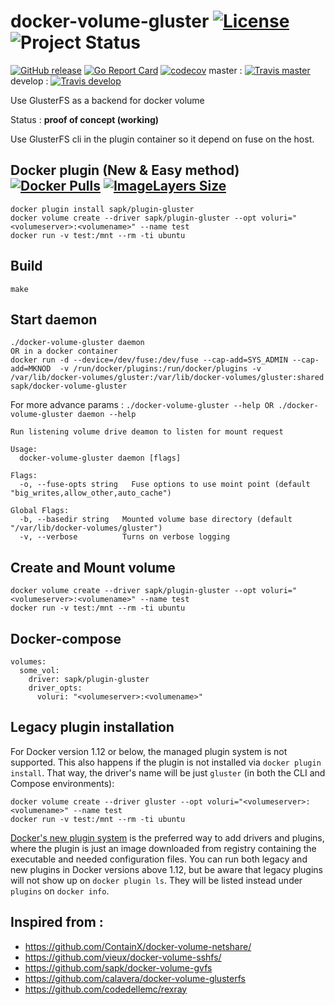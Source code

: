 # docker-volume-gluster [![License](https://img.shields.io/badge/license-MIT-red.svg)](https://github.com/sapk/docker-volume-gluster/blob/master/LICENSE) ![Project Status](http://img.shields.io/badge/status-alpha-red.svg)
[![GitHub release](https://img.shields.io/github/release/sapk/docker-volume-gluster.svg)](https://github.com/sapk/docker-volume-gluster/releases) [![Go Report Card](https://goreportcard.com/badge/github.com/sapk/docker-volume-gluster)](https://goreportcard.com/report/github.com/sapk/docker-volume-gluster)
[![codecov](https://codecov.io/gh/sapk/docker-volume-gluster/branch/master/graph/badge.svg)](https://codecov.io/gh/sapk/docker-volume-gluster)
 master : [![Travis master](https://api.travis-ci.org/sapk/docker-volume-gluster.svg?branch=master)](https://travis-ci.org/sapk/docker-volume-gluster) develop : [![Travis develop](https://api.travis-ci.org/sapk/docker-volume-gluster.svg?branch=develop)](https://travis-ci.org/sapk/docker-volume-gluster) 


Use GlusterFS as a backend for docker volume

Status : **proof of concept (working)**

Use GlusterFS cli in the plugin container so it depend on fuse on the host.

## Docker plugin (New & Easy method) [![Docker Pulls](https://img.shields.io/docker/pulls/sapk/plugin-gluster.svg)](https://hub.docker.com/r/sapk/plugin-gluster) [![ImageLayers Size](https://img.shields.io/imagelayers/image-size/sapk/plugin-gluster/latest.svg)](https://hub.docker.com/r/sapk/plugin-gluster)
```
docker plugin install sapk/plugin-gluster
docker volume create --driver sapk/plugin-gluster --opt voluri="<volumeserver>:<volumename>" --name test
docker run -v test:/mnt --rm -ti ubuntu
```

## Build
```
make
```

## Start daemon
```
./docker-volume-gluster daemon
OR in a docker container
docker run -d --device=/dev/fuse:/dev/fuse --cap-add=SYS_ADMIN --cap-add=MKNOD  -v /run/docker/plugins:/run/docker/plugins -v /var/lib/docker-volumes/gluster:/var/lib/docker-volumes/gluster:shared sapk/docker-volume-gluster
```

For more advance params : ```./docker-volume-gluster --help OR ./docker-volume-gluster daemon --help```
```
Run listening volume drive deamon to listen for mount request

Usage:
  docker-volume-gluster daemon [flags]

Flags:
  -o, --fuse-opts string   Fuse options to use moint point (default "big_writes,allow_other,auto_cache")

Global Flags:
  -b, --basedir string   Mounted volume base directory (default "/var/lib/docker-volumes/gluster")
  -v, --verbose          Turns on verbose logging
```

## Create and Mount volume
```
docker volume create --driver sapk/plugin-gluster --opt voluri="<volumeserver>:<volumename>" --name test
docker run -v test:/mnt --rm -ti ubuntu
```

## Docker-compose
```
volumes:
  some_vol:
    driver: sapk/plugin-gluster
    driver_opts:
      voluri: "<volumeserver>:<volumename>"
```

## Legacy plugin installation
For Docker version 1.12 or below, the managed plugin system is not supported. This also happens if the plugin is not installed via
`docker plugin install`. That way, the driver's name will be just `gluster` (in both the CLI and Compose environments):
```
docker volume create --driver gluster --opt voluri="<volumeserver>:<volumename>" --name test
docker run -v test:/mnt --rm -ti ubuntu
```

[Docker's new plugin system](https://docs.docker.com/engine/extend/) is the preferred way to add drivers and plugins, where the plugin is just
an image downloaded from registry containing the executable and needed configuration files. You can run both legacy and new plugins
in Docker versions above 1.12, but be aware that legacy plugins will not show up on `docker plugin ls`. They will be listed instead under `plugins` on `docker info`.

## Inspired from :
 - https://github.com/ContainX/docker-volume-netshare/
 - https://github.com/vieux/docker-volume-sshfs/
 - https://github.com/sapk/docker-volume-gvfs
 - https://github.com/calavera/docker-volume-glusterfs
 - https://github.com/codedellemc/rexray
